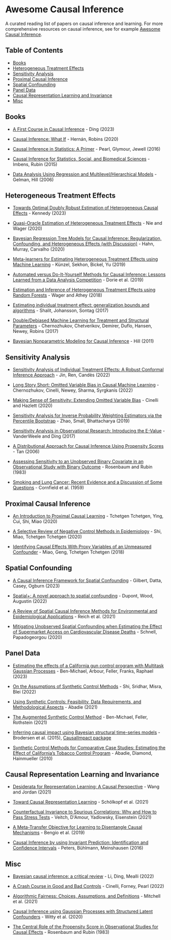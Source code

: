# Awesome Causal Inference

A curated reading list of papers on causal inference and learning. For more comprehensive resources on causal inference, see for example [Awesome Causal Inference](https://github.com/matteocourthoud/awesome-causal-inference).

## Table of Contents

- [Books](#books)
- [Heterogeneous Treatment Effects](#heterogeneous-treatment-effects)
- [Sensitivity Analysis](#sensitivity-analysis)
- [Proximal Causal Inference](#proximal-causal-inference)
- [Spatial Confounding](#spatial-confounding)
- [Panel Data](#panel-data)
- [Causal Representation Learning and Invariance](#causal-representation-learning-and-invariance)
- [Misc](#misc)

## Books

- [A First Course in Causal Inference](https://arxiv.org/pdf/2305.18793.pdf) - Ding (2023)

- [Causal Inference: What If](https://www.hsph.harvard.edu/miguel-hernan/causal-inference-book/) - Hernán, Robins (2020)

- [Causal Inference in Statistics: A Primer](https://www.wiley.com/en-us/Causal+Inference+in+Statistics%3A+A+Primer-p-9781119186847) - Pearl, Glymour, Jewell (2016)

- [Causal Inference for Statistics, Social, and Biomedical Sciences](https://www.cambridge.org/core/books/causal-inference-for-statistics-social-and-biomedical-sciences/71126BE90C58F1A431FE9B2DD07938AB) - Imbens, Rubin (2015)

- [Data Analysis Using Regression and Multilevel/Hierarchical Models](https://www.cambridge.org/highereducation/books/data-analysis-using-regression-and-multilevel-hierarchical-models/32A29531C7FD730C3A68951A17C9D983#overview) - Gelman, Hill (2006)

## Heterogeneous Treatment Effects

- [Towards Optimal Doubly Robust Estimation of Heterogeneous Causal Effects](https://arxiv.org/pdf/2004.14497.pdf) - Kennedy (2023)
  
- [Quasi-Oracle Estimation of Heterogeneous Treatment Effects](https://arxiv.org/pdf/1712.04912.pdf) - Nie and Wager (2020)
  
- [Bayesian Regression Tree Models for Causal Inference: Regularization, Confounding, and Heterogeneous Effects (with Discussion)](https://projecteuclid.org/journals/bayesian-analysis/volume-15/issue-3/Bayesian-Regression-Tree-Models-for-Causal-Inference--Regularization-Confounding/10.1214/19-BA1195.full) - Hahn, Murray, Carvalho (2020)
  
- [Meta-learners for Estimating Heterogeneous Treatment Effects using Machine Learning](https://arxiv.org/pdf/1706.03461.pdf) - Künzel, Sekhon, Bickel, Yu (2019)
  
- [Automated versus Do-It-Yourself Methods for Causal Inference: Lessons Learned from a Data Analysis Competition](https://projecteuclid.org/journals/statistical-science/volume-34/issue-1/Automated-versus-Do-It-Yourself-Methods-for-Causal-Inference/10.1214/18-STS667.full) - Dorie et al. (2019)
  
- [Estimation and Inference of Heterogeneous Treatment Effects using Random Forests](https://www.tandfonline.com/doi/full/10.1080/01621459.2017.1319839) - Wager and Athey (2018)
  
- [Estimating individual treatment effect: generalization bounds and algorithms](https://proceedings.mlr.press/v70/shalit17a.html) - Shalit, Johansson, Sontag (2017)
  
- [Double/Debiased Machine Learning for Treatment and Structural Parameters](https://arxiv.org/pdf/1608.00060.pdf) - Chernozhukov, Chetverikov, Demirer, Duflo, Hansen, Newey, Robins (2017)
  
- [Bayesian Nonparametric Modeling for Causal Inference](https://www.tandfonline.com/doi/abs/10.1198/jcgs.2010.08162) - Hill (2011)

## Sensitivity Analysis
  
- [Sensitivity Analysis of Individual Treatment Effects: A Robust Conformal Inference Approach](https://arxiv.org/pdf/2111.12161.pdf) - Jin, Ren, Candès (2022)

- [Long Story Short: Omitted Variable Bias in Causal Machine Learning](https://www.nber.org/system/files/working_papers/w30302/w30302.pdf) - Chernozhukov, Cinelli, Newey, Sharma, Syrgkanis (2022)

- [Making Sense of Sensitivity: Extending Omitted Variable Bias](https://academic.oup.com/jrsssb/article/82/1/39/7056023) - Cinelli and Hazlett (2020)

- [Sensitivity Analysis for Inverse Probability Weighting Estimators via the Percentile Bootstrap](https://academic.oup.com/jrsssb/article/81/4/735/7048357) - Zhao, Small, Bhattacharya (2019)

- [Sensitivity Analysis in Observational Research: Introducing the E-Value](https://www.acpjournals.org/doi/full/10.7326/M16-2607) - VanderWeele and Ding (2017)

- [A Distributional Approach for Causal Inference Using Propensity Scores](https://www.tandfonline.com/doi/abs/10.1198/016214506000000023) - Tan (2006)

- [Assessing Sensitivity to an Unobserved Binary Covariate in an Observational Study with Binary Outcome](https://rss.onlinelibrary.wiley.com/doi/abs/10.1111/j.2517-6161.1983.tb01242.x) - Rosenbaum and Rubin (1983)

- [Smoking and Lung Cancer: Recent Evidence and a Discussion of Some Questions](https://academic.oup.com/jnci/article/22/1/173/912572) - Cornfield et al. (1959)

## Proximal Causal Inference

- [An Introduction to Proximal Causal Learning](https://arxiv.org/pdf/2009.10982.pdf) - Tchetgen Tchetgen, Ying, Cui, Shi, Miao (2020)
  
- [A Selective Review of Negative Control Methods in Epidemiology](https://link.springer.com/article/10.1007/s40471-020-00243-4) - Shi, Miao, Tchetgen Tchetgen (2020)

- [Identifying Causal Effects With Proxy Variables of an Unmeasured Confounder](https://arxiv.org/pdf/1609.08816.pdf) - Miao, Geng, Tchetgen Tchetgen (2018)

## Spatial Confounding

- [A Causal Inference Framework for Spatial Confounding](https://arxiv.org/pdf/2112.14946.pdf) - Gilbert, Datta, Casey, Ogburn (2023)

- [Spatial+: A novel approach to spatial confounding](https://onlinelibrary.wiley.com/doi/full/10.1111/biom.13656) - Dupont, Wood, Augustin (2022)

- [A Review of Spatial Causal Inference Methods for Environmental and Epidemiological Applications](https://onlinelibrary.wiley.com/doi/full/10.1111/insr.12452) - Reich et al. (2021)

- [Mitigating Unobserved Spatial Confounding when Estimating the Effect of Supermarket Access on Cardiovascular Disease Deaths](https://arxiv.org/pdf/1907.12150.pdf) - Schnell, Papadogeorgou
 (2020)

## Panel Data

- [Estimating the effects of a California gun control program with Multitask Gaussian Processes](https://arxiv.org/pdf/2110.07006.pdf) - Ben-Michael, Arbour, Feller, Franks, Raphael (2023)

- [On the Assumptions of Synthetic Control Methods](https://proceedings.mlr.press/v151/shi22b.html) - Shi, Sridhar, Misra, Blei (2022)

- [Using Synthetic Controls: Feasibility, Data Requirements, and Methodological Aspects](https://pubs.aeaweb.org/doi/pdfplus/10.1257/jel.20191450) - Abadie (2021)

- [The Augmented Synthetic Control Method](https://www.tandfonline.com/doi/full/10.1080/01621459.2021.1929245?scroll=top&needAccess=true) - Ben-Michael, Feller, Rothstein (2021)

- [Inferring causal impact using Bayesian structural time-series models](https://arxiv.org/pdf/1506.00356.pdf) - Brodersen et al. (2015), [CausalImpact package](https://google.github.io/CausalImpact/CausalImpact.html)
  
- [Synthetic Control Methods for Comparative Case Studies: Estimating the Effect of California’s Tobacco Control Program](https://www.tandfonline.com/doi/abs/10.1198/jasa.2009.ap08746) - Abadie, Diamond, Hainmueller (2010)

## Causal Representation Learning and Invariance

- [Desiderata for Representation Learning: A Causal Perspective](https://arxiv.org/pdf/2109.03795.pdf) - Wang and Jordan (2021)

- [Toward Causal Representation Learning](https://ieeexplore.ieee.org/stamp/stamp.jsp?tp=&arnumber=9363924) - Schölkopf et al. (2021)

- [Counterfactual Invariance to Spurious Correlations: Why and How to Pass Stress Tests](https://arxiv.org/pdf/2106.00545.pdf) - Veitch, D'Amour, Yadlowsky, Eisenstein (2021)

- [A Meta-Transfer Objective for Learning to Disentangle Causal Mechanisms](https://arxiv.org/pdf/1901.10912.pdf) -  Bengio et al. (2019)

- [Causal Inference by using Invariant Prediction: Identification and Confidence Intervals](https://academic.oup.com/jrsssb/article/78/5/947/7040653) - Peters, Bühlmann, Meinshausen (2016)

## Misc
 
- [Bayesian causal inference: a critical review](https://royalsocietypublishing.org/doi/full/10.1098/rsta.2022.0153) - Li, Ding, Mealli (2022)

- [A Crash Course in Good and Bad Controls](https://journals.sagepub.com/doi/full/10.1177/00491241221099552) - Cinelli, Forney, Pearl (2022)
  
- [Algorithmic Fairness: Choices, Assumptions, and Definitions](https://www.annualreviews.org/doi/pdf/10.1146/annurev-statistics-042720-125902) - Mitchell et al. (2021)

- [Causal Inference using Gaussian Processes with Structured Latent Confounders](https://proceedings.mlr.press/v119/witty20a.html) - Witty et al. (2020)
   
- [The Central Role of the Propensity Score in Observational Studies for Causal Effects](https://academic.oup.com/biomet/article/70/1/41/240879) - Rosenbaum and Rubin (1983)
